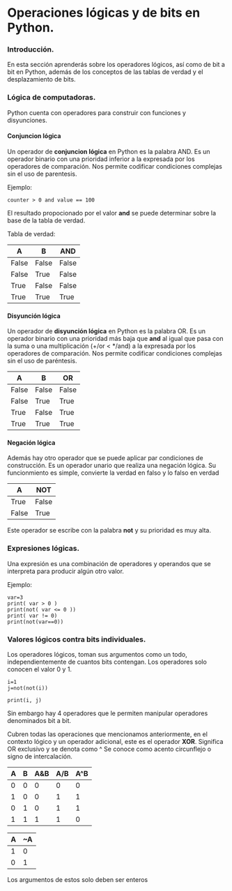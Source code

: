 # Operaciones lógicas y de bits en Python.

### Introducción.

En esta sección aprenderás sobre los operadores lógicos, así como de bit a bit en Python, además de los conceptos de las tablas de verdad y el desplazamiento de bits.

### Lógica de computadoras.

Python cuenta con operadores para construir con funciones y disyunciones.

#### Conjuncion lógica

Un operador de **conjuncion lógica** en Python es la palabra AND. Es un operador binario con una prioridad inferior a la expresada por los operadores de comparación. Nos permite codificar condiciones complejas sin el uso de parentesis.

Ejemplo: 

~~~
counter > 0 and value == 100
~~~

El resultado propocionado por el valor **and** se puede determinar sobre la base de la tabla de verdad.

Tabla de verdad:

| A | B | AND |
|----------|---------|---------|
| False    | False   | False   |
| False    | True    | False   |
| True     | False   | False   |
| True     | True    | True    |

#### Disyunción lógica

Un operador de **disyunción lógica** en Python es la palabra OR. Es un operador binario con una prioridad más baja que **and** al igual que pasa con la suma o una multiplicación (+/or < */and) a la expresada por los operadores de comparación. Nos permite codificar condiciones complejas sin el uso de paréntesis.

| A | B | OR |
|----------|---------|---------|
| False    | False   | False   |
| False    | True    | True    |
| True     | False   | True    |
| True     | True    | True    |

#### Negación lógica

Además hay otro operador que se puede aplicar par condiciones de construcción. Es un operador unario que realiza una negación lógica. Su funcionmiento es simple, convierte la verdad en falso y lo falso en verdad

| A | NOT |
|----------|---------|
| True     | False   | 
| False    | True    | 

Este operador se escribe con la palabra **not** y su prioridad es muy alta.


### Expresiones lógicas.

Una expresión es una combinación de operadores y operandos que se interpreta para producir algún otro valor.

Ejemplo:

~~~
var=3
print( var > 0 )
print(not( var <= 0 ))
print( var != 0)
print(not(var==0))
~~~

### Valores lógicos contra bits individuales.

Los operadores lógicos, toman sus argumentos como un todo, independientemente de cuantos bits contengan. Los operadores solo conocen el valor 0 y 1.

~~~
i=1
j=not(not(i))

print(i, j)
~~~

Sin embargo hay 4 operadores que le permiten manipular operadores denominados bit a bit. 

Cubren todas las operaciones que mencionamos anteriormente, en el contexto lógico y un operador adicional, este es el operador **XOR**. Significa OR exclusivo y se denota como ^
Se conoce como acento circunflejo o signo de intercalación.


| A   | B   | A&B | A/B | A^B |
|-----|-----|-----|-----|-----|
| 0   | 0   | 0   | 0   | 0   |
| 1   | 0   | 0   | 1   | 1   |
| 0   | 1   | 0   | 1   | 1   |
| 1   | 1   | 1   | 1   | 0   |

| A |  ~A |
|---|-----|
| 1 | 0   | 
| 0 | 1   | 

Los argumentos de estos solo deben ser enteros